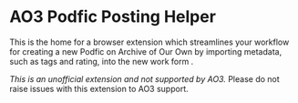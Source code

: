 # AO3 Podfic Posting Helper

This is the home for a browser extension which streamlines your workflow for creating a new Podfic on Archive of Our Own by importing metadata, such as tags and rating, into the new work form .

_This is an unofficial extension and not supported by AO3._ Please do not raise issues with this extension to AO3 support.
